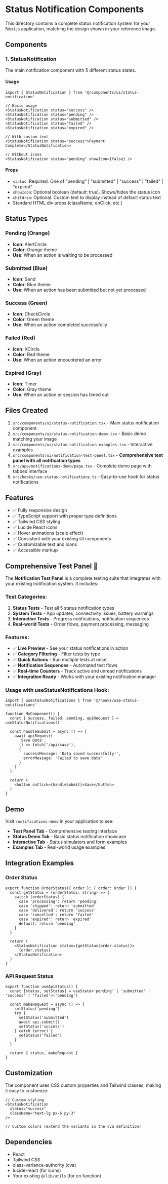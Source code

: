# Status Notification Components

This directory contains a complete status notification system for your Next.js application, matching the design shown in your reference image.

## Components

### 1. StatusNotification
The main notification component with 5 different status states.

#### Usage
```tsx
import { StatusNotification } from '@/components/ui/status-notification'

// Basic usage
<StatusNotification status="success" />
<StatusNotification status="pending" />
<StatusNotification status="submitted" />
<StatusNotification status="failed" />
<StatusNotification status="expired" />

// With custom text
<StatusNotification status="success">Payment Complete</StatusNotification>

// Without icons
<StatusNotification status="pending" showIcon={false} />
```

#### Props
- `status`: Required. One of "pending" | "submitted" | "success" | "failed" | "expired"
- `showIcon`: Optional boolean (default: true). Shows/hides the status icon
- `children`: Optional. Custom text to display instead of default status text
- Standard HTML div props (className, onClick, etc.)

## Status Types

### Pending (Orange)
- **Icon**: AlertCircle
- **Color**: Orange theme
- **Use**: When an action is waiting to be processed

### Submitted (Blue)
- **Icon**: Send
- **Color**: Blue theme  
- **Use**: When an action has been submitted but not yet processed

### Success (Green)
- **Icon**: CheckCircle
- **Color**: Green theme
- **Use**: When an action completed successfully

### Failed (Red)
- **Icon**: XCircle
- **Color**: Red theme
- **Use**: When an action encountered an error

### Expired (Gray)
- **Icon**: Timer
- **Color**: Gray theme
- **Use**: When an action or session has timed out

## Files Created

1. `src/components/ui/status-notification.tsx` - Main status notification component
2. `src/components/ui/status-notification-demo.tsx` - Basic demo matching your image
3. `src/components/ui/status-notification-examples.tsx` - Interactive examples
4. `src/components/ui/notification-test-panel.tsx` - **Comprehensive test panel with all notification types**
5. `src/app/notifications-demo/page.tsx` - Complete demo page with tabbed interface
6. `src/hooks/use-status-notifications.ts` - Easy-to-use hook for status notifications

## Features

- ✅ Fully responsive design
- ✅ TypeScript support with proper type definitions
- ✅ Tailwind CSS styling
- ✅ Lucide React icons
- ✅ Hover animations (scale effect)
- ✅ Consistent with your existing UI components
- ✅ Customizable text and icons
- ✅ Accessible markup

## Comprehensive Test Panel 🚀

The **Notification Test Panel** is a complete testing suite that integrates with your existing notification system. It includes:

### Test Categories:
1. **Status Tests** - Test all 5 status notification types
2. **System Tests** - App updates, connectivity issues, battery warnings
3. **Interactive Tests** - Progress notifications, notification sequences
4. **Real-world Tests** - Order flows, payment processing, messaging

### Features:
- ✅ **Live Preview** - See your status notifications in action
- ✅ **Category Filtering** - Filter tests by type
- ✅ **Quick Actions** - Run multiple tests at once
- ✅ **Notification Sequences** - Automated test flows
- ✅ **Real-time Counters** - Track active and unread notifications
- ✅ **Integration Ready** - Works with your existing notification manager

### Usage with useStatusNotifications Hook:
```tsx
import { useStatusNotifications } from '@/hooks/use-status-notifications'

function MyComponent() {
  const { success, failed, pending, apiRequest } = useStatusNotifications()
  
  const handleSubmit = async () => {
    await apiRequest(
      'Save Data',
      () => fetch('/api/save'),
      {
        successMessage: 'Data saved successfully!',
        errorMessage: 'Failed to save data'
      }
    )
  }
  
  return (
    <button onClick={handleSubmit}>Save</button>
  )
}
```

## Demo

Visit `/notifications-demo` in your application to see:
- **Test Panel Tab** - Comprehensive testing interface
- **Status Demo Tab** - Basic status notification showcase  
- **Interactive Tab** - Status simulators and form examples
- **Examples Tab** - Real-world usage examples

## Integration Examples

### Order Status
```tsx
export function OrderStatus({ order }: { order: Order }) {
  const getStatus = (orderStatus: string) => {
    switch (orderStatus) {
      case 'processing': return 'pending'
      case 'shipped': return 'submitted'  
      case 'delivered': return 'success'
      case 'cancelled': return 'failed'
      case 'expired': return 'expired'
      default: return 'pending'
    }
  }

  return (
    <StatusNotification status={getStatus(order.status)}>
      {order.status}
    </StatusNotification>
  )
}
```

### API Request Status
```tsx
export function useApiStatus() {
  const [status, setStatus] = useState<'pending' | 'submitted' | 'success' | 'failed'>('pending')

  const makeRequest = async () => {
    setStatus('pending')
    try {
      setStatus('submitted')
      await api.submit()
      setStatus('success')
    } catch (error) {
      setStatus('failed')
    }
  }

  return { status, makeRequest }
}
```

## Customization

The component uses CSS custom properties and Tailwind classes, making it easy to customize:

```tsx
// Custom styling
<StatusNotification 
  status="success" 
  className="text-lg px-6 py-3" 
/>

// Custom colors (extend the variants in the cva definition)
```

## Dependencies

- React
- Tailwind CSS
- class-variance-authority (cva)
- lucide-react (for icons)
- Your existing `@/lib/utils` (for cn function)
